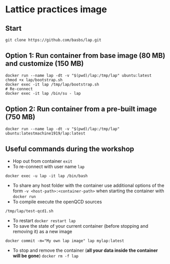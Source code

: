 # Lattice practices image

## Start
```shell
git clone https://github.com/basbs/lap.git
```

## Option 1: Run container from base image (80 MB) and customize (150 MB)
```shell
docker run --name lap -dt -v "$(pwd)/lap:/tmp/lap" ubuntu:latest
chmod +x lap/bootstrap.sh
docker exec -it lap /tmp/lap/bootstrap.sh
# Re-connect
docker exec -it lap /bin/su - lap
```

## Option 2: Run container from a pre-built image (750 MB)
```shell
docker run --name lap -dt -v "$(pwd)/lap:/tmp/lap" ubuntu:latestmachine1919/lap:latest
```

## Useful commands during the workshop
- Hop out from container `exit`
- To re-connect with user name `lap`
```shell
docker exec -u lap -it lap /bin/bash
```
- To share any host folder with the container use additional options of the form `-v <host-path>:<container-path>` when starting the container with `docker run`
- To compile execute the openQCD sources 
```shell
/tmp/lap/test-qcd1.sh
```
- To restart `docker restart lap`
- To save the state of your current container (before stopping and removing it) as a new image
```shell
docker commit -m="My own lap image" lap mylap:latest
```
- To stop and remove the container (**all your data inside the container will be gone**) `docker rm -f lap`
